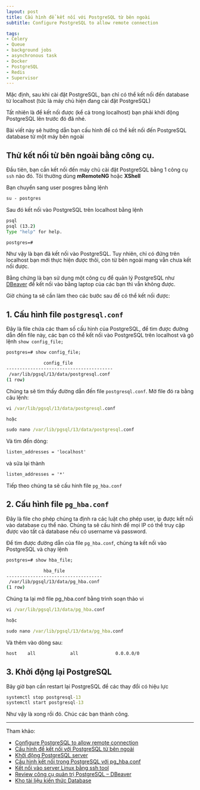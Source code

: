 ```yaml
---
layout: post
title: Cấu hình để kết nối với PostgreSQL từ bên ngoài
subtitle: Configure PostgreSQL to allow remote connection

tags:
- Celery
- Queue
- background jobs
- asynchronous task
- Docker
- PostgreSQL
- Redis
- Supervisor
---
```


Mặc định, sau khi cài đặt PostgreSQL, bạn chỉ có thể kết nối đến database từ localhost (tức là máy chủ hiện đang cài đặt PostgreSQL)

Tất nhiên là để kết nối được (kể cả trong localhost) bạn phải khởi động PostgreSQL lên trước đó đã nhé.

Bài viết này sẽ hướng dẫn bạn cấu hình để có thể kết nối đến PostgreSQL database từ một máy bên ngoài


## Thử kết nối từ bên ngoài bằng công cụ.

Đầu tiên, bạn cần kết nối đến máy chủ cài đặt PostgreSQL bằng 1 công cụ `ssh` nào đó. Tôi thường dùng **mRemoteNG** hoặc **XShell**

Bạn chuyển sang user posgres bằng lệnh

```bat
su - postgres
```

Sau đó kết nối vào PostgreSQL trên localhost bằng lệnh

```bat
psql
psql (13.2)
Type "help" for help.

postgres=#
```

Như vậy là bạn đã kết nối vào PostgreSQL. Tuy nhiên, chỉ có đứng trên localhost bạn mới thực hiện được thôi, còn từ bên ngoài mạng vẫn chưa kết nối được.

Bằng chứng là bạn sử dụng một công cụ để quản lý PostgreSQL như [DBeaver](https://dbeaver.io) để kết nối vào bằng laptop của các bạn thì vẫn không được.

Giờ chúng ta sẽ cần làm theo các bước sau để có thể kết nối được:

## 1. Cấu hình file `postgresql.conf`

Đây là file chứa các tham số cấu hình của PostgreSQL, để tìm được đường dẫn đến file này, các bạn có thể kết nối vào PostgreSQL trên localhost và gõ lệnh `show config_file;`

```bat
postgres=# show config_file;
```

```bat
              config_file               
----------------------------------------
 /var/lib/pgsql/13/data/postgresql.conf
(1 row)
```

Chúng ta sẽ tìm thấy đường dẫn đến file `postgresql.conf`. Mở file đó ra bằng câu lệnh:

```bat
vi /var/lib/pgsql/13/data/postgresql.conf

hoặc

sudo nano /var/lib/pgsql/13/data/postgresql.conf
```

Và tìm đến dòng:
```txt
listen_addresses = 'localhost'
```
và sửa lại thành
```txt
listen_addresses = '*'
```

Tiếp theo chúng ta sẽ cấu hinh file `pg_hba.conf`

## 2. Cấu hình file `pg_hba.conf`

Đây là file cho phép chúng ta định ra các luật cho phép user, ip được kết nối vào database cụ thể nào. Chúng ta sẽ cấu hình để mọi IP có thể truy cập được vào tất cả database nếu có username và password.

Để tìm được đường dẫn của file `pg_hba.conf`, chúng ta kết nối vào PostgreSQL và chạy lệnh

```bat
postgres=# show hba_file;
```

```bat
              hba_file              
------------------------------------
 /var/lib/pgsql/13/data/pg_hba.conf
(1 row)
```

Chúng ta lại mở file pg_hba.conf bằng trình soạn thảo vi

```bat
vi /var/lib/pgsql/13/data/pg_hba.conf

hoặc

sudo nano /var/lib/pgsql/13/data/pg_hba.conf
```

Và thêm vào dòng sau:
```txt
host    all             all              0.0.0.0/0                       md5
```


## 3. Khởi động lại PostgreSQL

Bây giờ bạn cần restart lại PostgreSQL để các thay đổi có hiệu lực

```bat
systemctl stop postgresql-13
systemctl start postgresql-13
```


Như vậy là xong rồi đó. Chúc các bạn thành công.

-----
Tham khảo:
- [Configure PostgreSQL to allow remote connection](https://www.bigbinary.com/blog/configure-postgresql-to-allow-remote-connection)
- [Cấu hình để kết nối với PostgreSQL từ bên ngoài](https://dangxuanduy.com/database/cau-hinh-de-ket-noi-voi-postgresql-tu-ben-ngoai/)
- [Khởi động PostgreSQL server](https://dangxuanduy.com/database/khoi-dong-postgresql-server/)
- [Cấu hình kết nối trong PostgreSQL với pg_hba.conf](https://dangxuanduy.com/database/cau-hinh-chinh-sach-ket-noi-trong-postgresql-voi-pg-hba_conf/)
- [Kết nối vào server Linux bằng ssh tool](https://dangxuanduy.com/lap-trinh/bash-shell/ket-noi-vao-server-linux-bang-ssh-tool/)
- [Review công cụ quản trị PostgreSQL – DBeaver](https://dangxuanduy.com/database/review-cong-cu-quan-tri-postgresql-dbeaver/)
- [Kho tài liệu kiến thức Database](https://www.facebook.com/groups/khotailieukienthucdatabase)